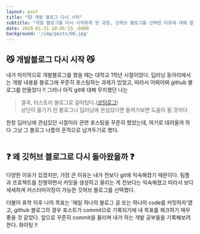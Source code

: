 ```yaml
---
layout: post
title: "😼 개발 블로그 다시 시작"
subtitle: "개발 블로그를 다시 시작하게 된 과정, 깃허브 블로그를 선택한 이유에 대해 말합니다."
date: 2020-01-31 10:45:13 -0400
background: '/img/posts/06.jpg'
---
```



😼 개발블로그 다시 시작 😼
---------------------------------

내가 마지막으로 개발블로그를 했을 때는 대학교 1학년 시절이었다.
딥러닝 동아리에서는 개발 내용을 블로그에 꾸준히 포스팅하는 과제가 있었고,
따라서 어찌어찌 github 블로그를 만들었다 !!
그러나 아직 git에 대해 무지했던 나는


> 결국, 티스토리 블로그로 갈아탔다.([코딩로그](https://jumpjump3030.tistory.com/))<br>
> 상단이 옮기기 전 블로그니 딥러닝에 관심있다면 들어가보면 도움이 될 것이다

한창 딥러닝에 관심있던 시절이라 관련 포스팅을 꾸준히 했었는데, 여기로 데려올까 하다 그냥 그 블로그 나름의 흔적으로 남겨두기로 했다.<br><br>

❓ 왜 깃허브 블로그로 다시 돌아왔을까 ❓
--------------------------------------

<p>다양한 이유가 있겠지만, 가장 큰 이유는 내가 전보다 git에 익숙해졌기 때문이다.
팀플과 프로젝트를 진행하면서 커밋을 생성하고 올리는 게 전보다는 익숙해졌고 따라서 보다 세세하게 커스터마이징이 가능한 깃허브 블로그를 선택했다. 
</p>
 더불어 휴학 이후 나의 목표는 '매일 하나의 블로그 글 또는 하나의 code를 커밋하자'였고,
github 블로그의 경우 포스트가 commit으로 기록되기에 내 목표를 체크하기 매우 좋을 것 같았다.
앞으로 꾸준히 commit을 올리며 내가 하는 개발 공부들을 기록해보려한다. 화이팅 !!


